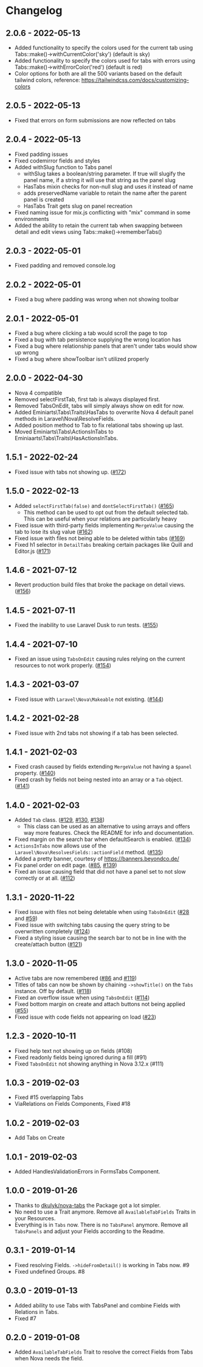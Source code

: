 # Changelog

## 2.0.6 - 2022-05-13
- Added functionality to specify the colors used for the current tab using Tabs::make()->withCurrentColor('sky') (default is sky)
- Added functionality to specify the colors used for tabs with errors using Tabs::make()->withErrorColor('red') (default is red)
- Color options for both are all the 500 variants based on the default tailwind colors, reference: https://tailwindcss.com/docs/customizing-colors

## 2.0.5 - 2022-05-13
- Fixed that errors on form submissions are now reflected on tabs

## 2.0.4 - 2022-05-13
- Fixed padding issues
- Fixed codemirror fields and styles
- Added withSlug function to Tabs panel
  - withSlug takes a boolean/string parameter. If true will slugify the panel name, if a string it will use that string as the panel slug
  - HasTabs mixin checks for non-null slug and uses it instead of name
  - adds preservedName variable to retain the name after the parent panel is created
  - HasTabs Trait gets slug on panel recreation
- Fixed naming issue for mix.js conflicting with "mix" command in some environments
- Added the ability to retain the current tab when swapping between detail and edit views using Tabs::make()->rememberTabs()

## 2.0.3 - 2022-05-01
- Fixed padding and removed console.log

## 2.0.2 - 2022-05-01
- Fixed a bug where padding was wrong when not showing toolbar

## 2.0.1 - 2022-05-01
- Fixed a bug where clicking a tab would scroll the page to top
- Fixed a bug with tab persistence supplying the wrong location has
- Fixed a bug where relationship panels that aren't under tabs would show up wrong
- Fixed a bug where showToolbar isn't utilized properly

## 2.0.0 - 2022-04-30
- Nova 4 compatible
- Removed selectFirstTab, first tab is always displayed first.
- Removed TabsOnEdit, tabs will simply always show on edit for now.
- Added Eminiarts\Tabs\Traits\HasTabs to overwrite Nova 4 default panel methods in Laravel\Nova\ResolveFields.
- Added position method to Tab to fix relational tabs showing up last.
- Moved Eminiarts\Tabs\ActionsInTabs to Eminiaarts\Tabs\Traits\HasActionsInTabs.

## 1.5.1 - 2022-02-24

- Fixed issue with tabs not showing up. ([#172](https://github.com/eminiarts/nova-tabs/issues/172))

## 1.5.0 - 2022-02-13

- Added `selectFirstTab(false)` and `dontSelectFirstTab()` ([#165](https://github.com/eminiarts/nova-tabs/pull/165))
  - This method can be used to opt out from the default selected tab. This can be useful when your relations are particularly heavy
- Fixed issue with third-party fields implementing `MergeValue` causing the tab to lose its slug value ([#162](https://github.com/eminiarts/nova-tabs/pull/162))
- Fixed issue with files not being able to be deleted within tabs ([#169](https://github.com/eminiarts/nova-tabs/pull/169))
- Fixed h1 selector in `DetailTabs` breaking certain packages like Quill and Editor.js ([#171](https://github.com/eminiarts/nova-tabs/pull/171))

## 1.4.6 - 2021-07-12

- Revert production build files that broke the package on detail views. ([#156](https://github.com/eminiarts/nova-tabs/issues/156))

## 1.4.5 - 2021-07-11

- Fixed the inability to use Laravel Dusk to run tests. ([#155](https://github.com/eminiarts/nova-tabs/pull/155))

## 1.4.4 - 2021-07-10

- Fixed an issue using `TabsOnEdit` causing rules relying on the current resources to not work properly. ([#154](https://github.com/eminiarts/nova-tabs/pull/154))

## 1.4.3 - 2021-03-07

- Fixed issue with `Laravel\Nova\Makeable` not existing. ([#144](https://github.com/eminiarts/nova-tabs/issues/144))

## 1.4.2 - 2021-02-28

- Fixed issue with 2nd tabs not showing if a tab has been selected.

## 1.4.1 - 2021-02-03

- Fixed crash caused by fields extending `MergeValue` not having a `$panel` property. ([#140](https://github.com/eminiarts/nova-tabs/issues/140))
- Fixed crash by fields not being nested into an array or a `Tab` object. ([#141](https://github.com/eminiarts/nova-tabs/issues/141))

## 1.4.0 - 2021-02-03

- Added `Tab` class. ([#129](https://github.com/eminiarts/nova-tabs/issues/129), [#130](https://github.com/eminiarts/nova-tabs/issues/130), [#138](https://github.com/eminiarts/nova-tabs/pull/138))
  - This class can be used as an alternative to using arrays and offers way more features. Check the README for info and documentation.
- Fixed margin on the search bar when defaultSearch is enabled. ([#134](https://github.com/eminiarts/nova-tabs/pull/134))
- `ActionsInTabs` now allows use of the `Laravel\Nova\ResolvesFields::actionField` method. ([#135](https://github.com/eminiarts/nova-tabs/pull/135))
- Added a pretty banner, courtesy of https://banners.beyondco.de/
- Fix panel order on edit page. ([#85](https://github.com/eminiarts/nova-tabs/issues/85), [#139](https://github.com/eminiarts/nova-tabs/pull/139))
- Fixed an issue causing field that did not have a panel set to not slow correctly or at all. ([#112](https://github.com/eminiarts/nova-tabs/issues/112))

## 1.3.1 - 2020-11-22

- Fixed issue with files not being deletable when using `TabsOnEdit` ([#28](https://github.com/eminiarts/nova-tabs/issues/28) and [#59](https://github.com/eminiarts/nova-tabs/pulls/59))
- Fixed issue with switching tabs causing the query string to be overwritten completely ([#124](https://github.com/eminiarts/nova-tabs/issues/124))
- Fixed a styling issue causing the search bar to not be in line with the create/attach button ([#121](https://github.com/eminiarts/nova-tabs/issues/121))

## 1.3.0 - 2020-11-05

- Active tabs are now remembered ([#86](https://github.com/eminiarts/nova-tabs/pull/86) and [#119](https://github.com/eminiarts/nova-tabs/pull/119))
- Titles of tabs can now be shown by chaining `->showTitle()` on the `Tabs` instance. Off by default. ([#118](https://github.com/eminiarts/nova-tabs/issue/118))
- Fixed an overflow issue when using `TabsOnEdit` ([#114](https://github.com/eminiarts/nova-tabs/pull/114))
- Fixed bottom margin on create and attach buttons not being applied ([#55](https://github.com/eminiarts/nova-tabs/pull/55))
- Fixed issue with code fields not appearing on load ([#23](https://github.com/eminiarts/nova-tabs/issue/23))

## 1.2.3 - 2020-10-11

- Fixed help text not showing up on fields (#108)
- Fixed readonly fields being ignored during a fill (#91)
- Fixed `TabsOnEdit` not showing anything in Nova 3.12.x (#111)

## 1.0.3 - 2019-02-03

- Fixed #15 overlapping Tabs
- ViaRelations on Fields Components, Fixed #18

## 1.0.2 - 2019-02-03

- Add Tabs on Create

## 1.0.1 - 2019-02-03

- Added HandlesValidationErrors in FormsTabs Component.

## 1.0.0 - 2019-01-26

- Thanks to [dkulyk/nova-tabs](https://github.com/dkulyk/nova-tabs) the Package got a lot simpler. 
- No need to use a Trait anymore. Remove all `AvailableTabFields` Traits in your Resources.
- Everything is in `Tabs` now. There is no `TabsPanel` anymore. Remove all `TabsPanels` and adjust your Fields according to the Readme.

## 0.3.1 - 2019-01-14

- Fixed resolving Fields. `->hideFromDetail()` is working in Tabs now. #9
- Fixed undefined Groups. #8

## 0.3.0 - 2019-01-13

- Added ability to use Tabs with TabsPanel and combine Fields with Relations in Tabs.
- Fixed #7

## 0.2.0 - 2019-01-08

- Added `AvailableTabFields` Trait to resolve the correct Fields from Tabs when Nova needs the field.
